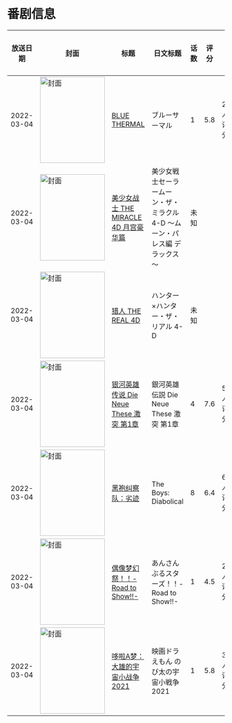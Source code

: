 # 番剧信息

|放送日期|封面|标题|日文标题|话数|评分|评分人数|
|---|---|---|---|---|---|---|
|2022-03-04|<img src="https://lain.bgm.tv/pic/cover/c/f9/5b/347782_8GR57.jpg" alt="封面" style="width:150px;height:200px;object-fit:cover;">|[BLUE THERMAL](https://bangumi.tv/subject/347782)|ブルーサーマル|1|5.8|203人评分|
|2022-03-04|<img src="https://lain.bgm.tv/pic/cover/c/b9/16/536600_2hHox.jpg" alt="封面" style="width:150px;height:200px;object-fit:cover;">|[美少女战士 THE MIRACLE 4D 月宫豪华篇](https://bangumi.tv/subject/536600)|美少女戦士セーラームーン・ザ・ミラクル 4-D ～ムーン・パレス編 デラックス～|未知|||
|2022-03-04|<img src="https://lain.bgm.tv/pic/cover/c/ae/b7/537723_4Usfi.jpg" alt="封面" style="width:150px;height:200px;object-fit:cover;">|[猎人 THE REAL 4D](https://bangumi.tv/subject/537723)|ハンター×ハンター・ザ・リアル 4-D|未知|||
|2022-03-04|<img src="https://lain.bgm.tv/pic/cover/c/95/86/315026_0v5nT.jpg" alt="封面" style="width:150px;height:200px;object-fit:cover;">|[银河英雄传说 Die Neue These 激突 第1章](https://bangumi.tv/subject/315026)|銀河英雄伝説 Die Neue These 激突 第1章|4|7.6|534人评分|
|2022-03-04|<img src="https://lain.bgm.tv/pic/cover/c/14/cd/366192_LuIv2.jpg" alt="封面" style="width:150px;height:200px;object-fit:cover;">|[黑袍纠察队：劣迹](https://bangumi.tv/subject/366192)|The Boys: Diabolical|8|6.4|62人评分|
|2022-03-04|<img src="https://lain.bgm.tv/pic/cover/c/bd/44/358909_vrIEL.jpg" alt="封面" style="width:150px;height:200px;object-fit:cover;">|[偶像梦幻祭！！-Road to Show!!-](https://bangumi.tv/subject/358909)|あんさんぶるスターズ！！-Road to Show!!-|1|4.5|28人评分|
|2022-03-04|<img src="https://lain.bgm.tv/pic/cover/c/41/d1/325571_dmy0q.jpg" alt="封面" style="width:150px;height:200px;object-fit:cover;">|[哆啦A梦：大雄的宇宙小战争 2021](https://bangumi.tv/subject/325571)|映画ドラえもん のび太の宇宙小戦争2021|1|5.8|363人评分|
